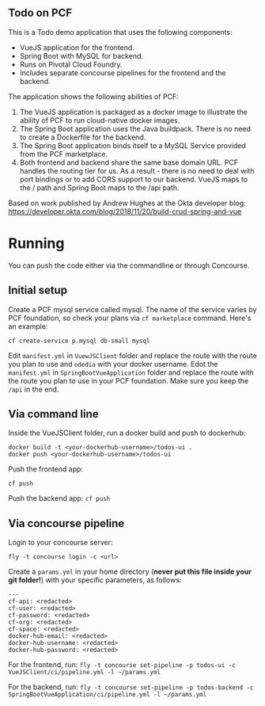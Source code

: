 Todo on PCF
-----------

This is a Todo demo application that uses the following components:
- VueJS application for the frontend.
- Spring Boot with MySQL for backend.
- Runs on Pivotal Cloud Foundry.
- Includes separate concourse pipelines for the frontend and the backend.

The application shows the following abilities of PCF:
1. The VueJS application is packaged as a docker image to illustrate the ability of PCF to run cloud-native docker images.
2. The Spring Boot application uses the Java buildpack. There is no need to create a Dockerfile for the backend.
3. The Spring Boot application binds itself to a MySQL Service provided from the PCF marketplace. 
4. Both frontend and backend share the same base domain URL. PCF handles the routing tier for us. As a result - there is no need to deal with port bindings or to add CORS support to our backend. VueJS maps to the / path and Spring Boot maps to the /api path.

Based on work published by Andrew Hughes at the Okta developer blog: https://developer.okta.com/blog/2018/11/20/build-crud-spring-and-vue

# Running

You can push the code either via the commandline or through Concourse.

Initial setup
-------------

Create a PCF mysql service called mysql. The name of the service varies by PCF foundation, so check your plans via `cf marketplace` command. Here's an example:

`cf create-service p.mysql db-small mysql`

Edit `manifest.yml` in `VuewJSClient` folder and replace the route with the route you plan to use and `odedia` with your docker username.
Edot the `manifest.yml` in `SpringBootVueApplication` folder and replace the route with the route you plan to use in your PCF foundation. Make sure you keep the `/api` in the end.

Via command line
----------------

Inside the VueJSClient folder, run a docker build and push to dockerhub:

```
docker build -t <your-dockerhub-username>/todos-ui .
docker push <your-dockerhub-username>/todos-ui
```

Push the frontend app:

`cf push`


Push the backend app:
`cf push`


Via concourse pipeline
----------------------

Login to your concourse server:

`fly -t concourse login -c <url>`

Create a `params.yml` in your home directory (**never put this file inside your git folder!**) with your specific parameters, as follows:
```
---
cf-api: <redacted>
cf-user: <redacted>
cf-password: <redacted>
cf-org: <redacted>
cf-space: <redacted>
docker-hub-email: <redacted>
docker-hub-username: <redacted>
docker-hub-password: <redacted>
```

For the frontend, run:
`fly -t concourse set-pipeline -p todos-ui -c VueJSClient/ci/pipeline.yml -l ~/params.yml`

For the backend, run:
`fly -t concourse set-pipeline -p todos-backend -c SpringBootVueApplication/ci/pipeline.yml -l ~/params.yml`
